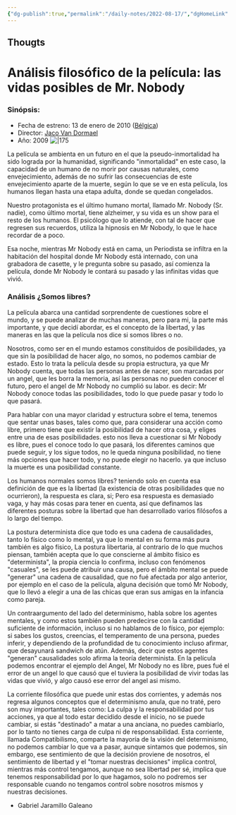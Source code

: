 ```yaml
---
{"dg-publish":true,"permalink":"/daily-notes/2022-08-17/","dgHomeLink":true,"dgPassFrontmatter":false}
---
```


## Thougts



# Análisis filosófico de la película: las vidas posibles de Mr. Nobody

### Sinópsis: 
 - Fecha de estreno: 13 de enero de 2010 ([Bélgica](https://www.google.com/search?newwindow=1&sxsrf=ALiCzsZ9A1XAZGzsGxp0SzWcjj-FjRKIFw:1661983215529&q=B%C3%A9lgica&stick=H4sIAAAAAAAAAOPgE-LSz9U3MCqrMkvJU-IAsQ1NTbK0zLOTrfTTMnNywYRVSUZqYklRZnJijkJyfmleSVGlQn6aQn5RZnpmnkJRak5qYnGqQkpiSeoiVg6nwytz0oFKd7Ay7mJn4mAAAC7m0BBkAAAA&sa=X&ved=2ahUKEwiDqrz5ifL5AhXXnWoFHa6BD40QmxMoAHoECDAQAg))
 - Director: [Jaco Van Dormael](https://www.google.com/search?newwindow=1&sxsrf=ALiCzsZ9A1XAZGzsGxp0SzWcjj-FjRKIFw:1661983215529&q=Jaco+Van+Dormael&stick=H4sIAAAAAAAAAOPgE-LSz9U3MCqrMkvJU-IEsZNyyywNtMSyk6300zJzcsGEVUpmUWpySX7RIlYBr8TkfIWwxDwFl_yi3MTUnB2sjLvYmTgYAEO_kGFMAAAA&sa=X&ved=2ahUKEwiDqrz5ifL5AhXXnWoFHa6BD40QmxMoAHoECDEQAg)
 - Año: 2009
![|175](https://i.imgur.com/LbQUzay.png)

La película se ambienta en un futuro en el que la pseudo-inmortalidad ha sido lograda por la humanidad, significando "inmortalidad"  en este caso, la capacidad de un humano de no morir por causas naturales, como envejecimiento, además de no sufrir las consecuencias de este envejecimiento aparte de la muerte, según lo que se ve en esta película, los humanos llegan hasta una etapa adulta, donde se quedan congelados. 

Nuestro protagonista es el último humano mortal, llamado Mr. Nobody (Sr. nadie), como último mortal, tiene alzheimer, y su vida es un show para el resto de los humanos. El psicólogo que lo atiende, con tal de hacer que regresen sus recuerdos, utiliza la hipnosis en Mr Nobody, lo que le hace recordar de a poco.

Esa noche, mientras Mr Nobody está en cama, un Periodista se infiltra en la habitación del hospital donde Mr Nobody está internado, con una grabadora de casette, y le pregunta sobre su pasado, así comienza la película, donde Mr Nobody le contará su pasado y las infinitas vidas que vivió.



### Análisis ¿Somos libres? 
La película abarca una cantidad sorprendente de cuestiones sobre el mundo, y se puede analizar de muchas maneras, pero para mi, la parte más importante, y que decidí abordar, es el concepto de la libertad, y las maneras en las que la película nos dice si somos libres o no.

Nosotros, como ser en el mundo estamos constituidos de posibilidades, ya que sin la posibilidad de hacer algo, no somos, no podemos cambiar de estado. Esto lo trata la película desde su propia estructura, ya que Mr Nobody cuenta, que todas las personas antes de nacer, son marcadas por un angel, que les borra la memoria, así las personas no pueden conocer el futuro, pero el angel de Mr Nobody no cumplió su labor. es decir: Mr Nobody conoce todas las posibilidades, todo lo que puede pasar y todo lo que pasará. 

Para hablar con una mayor claridad y estructura sobre el tema, tenemos que sentar unas bases, tales como que, para considerar una acción como libre, primero tiene que existir la posibilidad de hacer otra cosa, y eliges entre una de esas posibilidades. esto nos lleva a cuestionar si Mr Nobody es libre, pues el conoce todo lo que pasará, los diferentes caminos que puede seguir, y los sigue todos, no le queda ninguna posibilidad, no tiene más opciones que hacer todo, y no puede elegir no hacerlo. ya que incluso la muerte es una posibilidad constante.

Los humanos normales somos libres? teniendo solo en cuenta esa definición de que es la libertad (la existencia de otras posibilidades que no ocurrieron), la respuesta es clara, si; Pero esa respuesta es demasiado vaga, y hay más cosas para tener en cuenta, así que definamos las diferentes posturas sobre la libertad que han desarrollado varios filósofos a lo largo del tiempo.

La postura determinista dice que todo es una cadena de causalidades, tanto lo físico como lo mental, ya que lo mental en su forma más pura también es algo físico, La postura libertaria, al contrario de lo que muchos piensan, también acepta que lo que conscierne al ámbito físico es "determinista", la propia ciencia lo confirma, incluso con fenómenos "casuales", se les puede atribuir una causa, pero el ámbito mental se puede "generar" una cadena de causalidad, que no fué afectada por algo anterior, por ejemplo en el caso de la película, alguna decisión que tomó Mr Nobody, que lo llevó a elegir a una de las chicas que eran sus amigas en la infancia como pareja.

Un contraargumento del lado del determinismo, habla sobre los agentes mentales, y como estos también pueden predecirse con la cantidad suficiente de información, incluso si no hablamos de lo físico, por ejemplo: si sabes los gustos, creencias, el temperamento de una persona, puedes inferir, y dependiendo de la profundidad de tu conocimiento incluso afirmar, que desayunará sandwich de atún. Además, decir que estos agentes "generan" causalidades solo afirma la teoría determinista. 
En la película podemos encontrar el ejemplo del Angel, Mr Nobody no es libre, pues fué el error de un angel lo que causó que el tuviera la posibilidad de vivir todas las vidas que vivió, y algo causó ese error del angel asi mismo.

La corriente filosófica que puede unir estas dos corrientes, y además nos regresa algunos conceptos que el determinismo anula, que no traté, pero son muy importantes, tales como: La culpa y la responsabilidad por tus acciones, ya que al todo estar decidido desde el inicio, no se puede cambiar, si estás "destinado" a matar a una anciana, no puedes cambiarlo, por lo tanto no tienes carga de culpa ni de responsabilidad.
Esta corriente, llamada Compatibilismo, comparte la mayoría de la visión del determinismo, no podemos cambiar lo que va a pasar, aunque sintamos que podemos, sin embargo, ese sentimiento de que la decisión proviene de nosotros, el sentimiento de libertad y el "tomar nuestras decisiones" implica control, mientras más control tengamos, aunque no sea libertad per sé, implica que tenemos responsabilidad por lo que hagamos, solo no podremos ser responsable cuando no tengamos control sobre nosotros mismos y nuestras decisiones.


 - Gabriel Jaramillo Galeano


